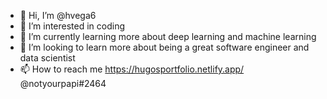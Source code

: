 - 👋 Hi, I’m @hvega6
- 👀 I’m interested in coding
- 🌱 I’m currently learning more about deep learning and machine learning
- 💞️ I’m looking to learn more about being a great software engineer and data scientist
- 📫 How to reach me https://hugosportfolio.netlify.app/ @notyourpapi#2464

<!---
hvega6/hvega6 is a ✨ special ✨ repository because its `README.md` (this file) appears on your GitHub profile.
You can click the Preview link to take a look at your changes.
--->
